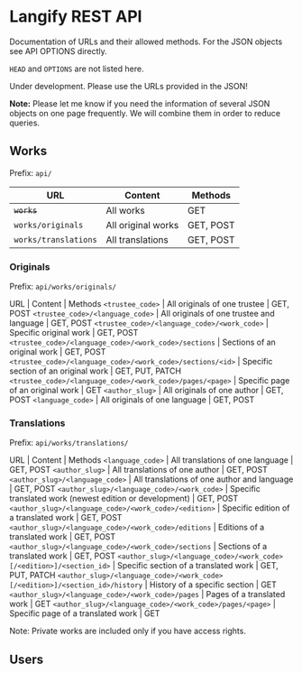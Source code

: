 # Langify REST API

Documentation of URLs and their allowed methods. For the JSON objects see API OPTIONS directly.

`HEAD` and `OPTIONS` are not listed here.

Under development. Please use the URLs provided in the JSON!

**Note:** Please let me know if you need the information of several JSON objects on one page frequently. We will combine them in order to reduce queries.

## Works

Prefix: `api/`

URL | Content | Methods
----|---------|--------
~~`works`~~ | All works | GET
`works/originals` | All original works | GET, POST
`works/translations` | All translations | GET, POST

### Originals

Prefix: `api/works/originals/`

URL | Content | Methods
`<trustee_code>` | All originals of one trustee | GET, POST
`<trustee_code>/<language_code>` | All originals of one trustee and language | GET, POST
`<trustee_code>/<language_code>/<work_code>` | Specific original work | GET, POST
`<trustee_code>/<language_code>/<work_code>/sections` | Sections of an original work | GET, POST
`<trustee_code>/<language_code>/<work_code>/sections/<id>` | Specific section of an original work | GET, PUT, PATCH
`<trustee_code>/<language_code>/<work_code>/pages/<page>` | Specific page of an original work | GET
`<author_slug>` | All originals of one author | GET, POST
`<language_code>` | All originals of one language | GET, POST

### Translations

Prefix: `api/works/translations/`

URL | Content | Methods
`<language_code>` | All translations of one language | GET, POST
`<author_slug>` | All translations of one author | GET, POST
`<author_slug>/<language_code>` | All translations of one author and language | GET, POST
`<author_slug>/<language_code>/<work_code>` | Specific translated work (newest edition or development) | GET, POST
`<author_slug>/<language_code>/<work_code>/<edition>` | Specific edition of a translated work | GET, POST
`<author_slug>/<language_code>/<work_code>/editions` | Editions of a translated work | GET, POST
`<author_slug>/<language_code>/<work_code>/sections` | Sections of a translated work | GET, POST
`<author_slug>/<language_code>/<work_code>[/<edition>]/<section_id>` | Specific section of a translated work | GET, PUT, PATCH
`<author_slug>/<language_code>/<work_code>[/<edition>]/<section_id>/history` | History of a specific section | GET
`<author_slug>/<language_code>/<work_code>/pages` | Pages of a translated work | GET
`<author_slug>/<language_code>/<work_code>/pages/<page>` | Specific page of a translated work | GET

Note: Private works are included only if you have access rights.

## Users
